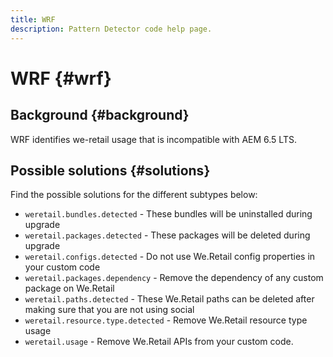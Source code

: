 ```yaml
---
title: WRF
description: Pattern Detector code help page.
---
```

# WRF {#wrf}

## Background {#background}

WRF identifies we-retail usage that is incompatible with AEM 6.5 LTS.

<!-- Alexandru: drafting for now ## Possible implications and risks {#implications-and-risks} -->

## Possible solutions {#solutions}

Find the possible solutions for the different subtypes below:

* `weretail.bundles.detected` - These bundles will be uninstalled during upgrade
* `weretail.packages.detected` - These packages  will be deleted during upgrade
* `weretail.configs.detected` - Do not use We.Retail config properties in your custom code
* `weretail.packages.dependency` - Remove the dependency of any custom package on We.Retail
* `weretail.paths.detected` - These We.Retail paths can be deleted after making sure that you are not using social
* `weretail.resource.type.detected` - Remove We.Retail resource type usage
* `weretail.usage` - Remove We.Retail APIs from your custom code.